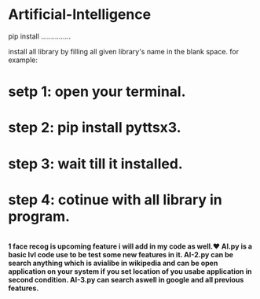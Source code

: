 # Artificial-Intelligence


pip install ...............


install all library by filling all given library's name in the blank space.
for example:
#     setp 1: open your terminal.
#     step 2: pip install pyttsx3.
#     step 3: wait till it installed.
#     step 4: cotinue with all library in program. 
<br>
<b>1 face recog is upcoming feature i will add in my code as well.❤️
AI.py is a basic lvl code use to be test some new features in it.
AI-2.py can be search anything which is avialibe in wikipedia and can be open application on your system if you set location of you usabe application in second condition.
AI-3.py can search aswell in google and all previous features.
</b>
